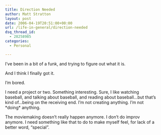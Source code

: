 ```yaml
---
title: Direction Needed
author: Matt Stratton
layout: post
date: 2006-04-19T20:51:00+00:00
url: /life-in-general/direction-needed
dsq_thread_id:
  - 28258985
categories:
  - Personal

---
```

I&#8217;ve been in a bit of a funk, and trying to figure out what it is.

And I think I finally got it.

I&#8217;m bored.

I need a project or two. Something interesting. Sure, I like watching baseball, and talking about baseball, and reading about baseball&#8230;but that&#8217;s kind of&#8230;being on the receiving end. I&#8217;m not creating anything. I&#8217;m not \*doing\* anything.

The moviemaking doesn&#8217;t really happen anymore. I don&#8217;t do improv anymore. I need something like that to do to make myself feel, for lack of a better word, &#8220;special&#8221;.